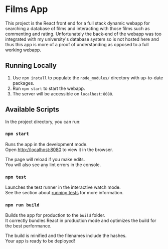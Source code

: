 # Films App
This project is the React front end for a full stack dynamic webapp for searching a database of films 
and interacting with those films such as commenting and rating. Unfortunately the back-end of the webapp 
was too integrated with my university's database system so is not hosted here and thus this app is more 
of a proof of understanding as opposed to a full working webapp.

## Running Locally

1. Use `npm install` to populate the `node_modules/` directory with up-to-date packages.
2. Run `npm start` to start the webapp.
3. The server will be accessible on `localhost:8080`.

## Available Scripts

In the project directory, you can run:

### `npm start`

Runs the app in the development mode.\
Open [http://localhost:8080](http://localhost:8080) to view it in the browser.

The page will reload if you make edits.\
You will also see any lint errors in the console.

### `npm test`

Launches the test runner in the interactive watch mode.\
See the section about [running tests](https://facebook.github.io/create-react-app/docs/running-tests) for more information.

### `npm run build`

Builds the app for production to the `build` folder.\
It correctly bundles React in production mode and optimizes the build for the best performance.

The build is minified and the filenames include the hashes.\
Your app is ready to be deployed!
